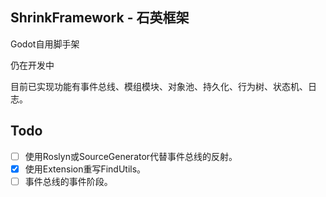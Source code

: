 ﻿## ShrinkFramework - 石英框架
Godot自用脚手架

仍在开发中

目前已实现功能有事件总线、模组模块、对象池、持久化、行为树、状态机、日志。
## Todo
- [ ] 使用Roslyn或SourceGenerator代替事件总线的反射。
- [x] 使用Extension重写FindUtils。
- [ ] 事件总线的事件阶段。
